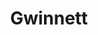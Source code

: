 ---
title: Gwinnett
crosslinks:
- AskReddit
- Atlanta
- AtlGrMD
- Augusta
- technology
- ATLHousing
- mildlyinteresting
- PKGOAtlanta
---